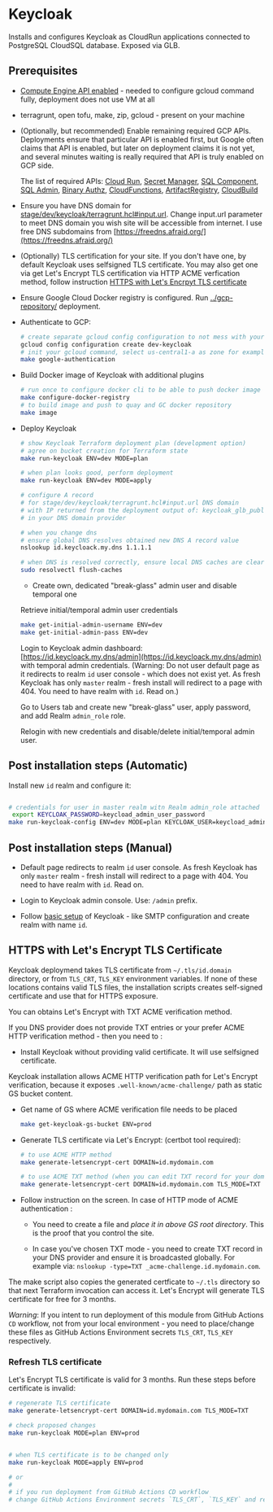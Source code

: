 # Keycloak

Installs and configures Keycloak as CloudRun applications connected to PostgreSQL CloudSQL database.
Exposed via GLB.

## Prerequisites

* [Compute Engine API enabled](https://console.cloud.google.com/apis/library/compute.googleapis.com) - needed to configure gcloud command fully, deployment does not use VM at all

* terragrunt, open tofu, make, zip, gcloud - present on your machine

* (Optionally, but recommended) Enable remaining required GCP APIs. Deployments ensure that particular API is enabled first, but Google often claims that API is enabled, but later on deployment claims it is not yet, and several minutes waiting is really required that API is truly enabled on GCP side.

  The list of required APIs: [Cloud Run](https://console.cloud.google.com/apis/library/run.googleapis.com), [Secret Manager](https://console.cloud.google.com/apis/library/secretmanager.googleapis.com), [SQL Component](https://console.cloud.google.com/apis/library/sql-component.googleapis.com), [SQL Admin](https://console.cloud.google.com/apis/library/sqladmin.googleapis.com), [Binary Authz](https://console.cloud.google.com/apis/library/binaryauthorization.googleapis.com), [CloudFunctions](https://console.cloud.google.com/apis/library/cloudfunctions.googleapis.com), [ArtifactRegistry](https://console.cloud.google.com/apis/library/artifactregistry.googleapis.com), [CloudBuild](https://console.cloud.google.com/apis/library/cloudbuild.googleapis.com)

* Ensure you have DNS domain for [stage/dev/keycloak/terragrunt.hcl#input.url](stage/dev/keycloak/terragrunt.hcl). Change input.url parameter to meet DNS domain you wish site will be accessible from internet. I use free DNS subdomains from [https://freedns.afraid.org/](https://freedns.afraid.org/)

* (Optionally) TLS certification for your site. If you don't have one, by default Keycloak uses selfsigned TLS certificate. You may also get one via get Let's Encrypt TLS certification via HTTP ACME verfication method, follow instruction [HTTPS with Let's Encrpyt TLS certificate](#https-with-lets-encrypt-tls-certificate)

* Ensure Google Cloud Docker registry is configured. Run [../gcp-repository/](../gcp-repository/) deployment.

* Authenticate to GCP:

  ```bash
  # create separate gcloud config configuration to not mess with your current config
  gcloud config configuration create dev-keycloak
  # init your gcloud command, select us-central1-a as zone for example
  make google-authentication
  ```

* Build Docker image of Keycloak with additional plugins

  ```bash
  # run once to configure docker cli to be able to push docker image to Google Cloud Docker registry
  make configure-docker-registry
  # to build image and push to quay and GC docker repository
  make image
  ```

* Deploy Keycloak

  ```bash
  # show Keycloak Terraform deployment plan (development option)
  # agree on bucket creation for Terraform state
  make run-keycloak ENV=dev MODE=plan

  # when plan looks good, perform deployment
  make run-keycloak ENV=dev MODE=apply

  # configure A record
  # for stage/dev/keycloak/terragrunt.hcl#input.url DNS domain
  # with IP returned from the deployment output of: keycloak_glb_public_ip
  # in your DNS domain provider

  # when you change dns
  # ensure global DNS resolves obtained new DNS A record value
  nslookup id.keycloack.my.dns 1.1.1.1

  # when DNS is resolved correctly, ensure local DNS caches are cleared
  sudo resolvectl flush-caches
  ```

  * Create own, dedicated "break-glass" admin user and disable temporal one

  Retrieve initial/temporal admin user credentials

  ```bash
  make get-initial-admin-username ENV=dev
  make get-initial-admin-pass ENV=dev
  ```

  Login to Keycloak admin dashboard:
  [https://id.keycloack.my.dns/admin](https://id.keycloack.my.dns/admin) with temporal admin credentials.
  (Warning: Do not user default page as it redirects to realm `id` user console - which does not exist yet. As fresh Keycloak has only `master` realm - fresh install will redirect to a page with 404. You need to have realm with `id`. Read on.)

  Go to Users tab and create new "break-glass" user, apply password, and add Realm `admin_role` role.

  Relogin with new credentials and disable/delete initial/temporal admin user.

## Post installation steps (Automatic)

Install new `id` realm and configure it:

```bash

# credentials for user in master realm witn Realm admin_role attached
 export KEYCLOAK_PASSWORD=keycload_admin_user_password
make run-keycloak-config ENV=dev MODE=plan KEYCLOAK_USER=keycload_admin_user_name
```

## Post installation steps (Manual)

* Default page redirects to realm `id` user console. As fresh Keycloak has only `master` realm - fresh install will redirect to a page with 404. You need to have realm with `id`. Read on.

* Login to Keycloak admin console. Use: `/admin` prefix.

* Follow [basic setup](https://www.keycloak.org/docs/latest/server_admin/#configuring-realms) of Keycloak - like SMTP configuration and create realm with name `id`.

## HTTPS with Let's Encrypt TLS Certificate

Keycloak deploymend takes TLS certificate from `~/.tls/id.domain` directory, or from `TLS_CRT`, `TLS_KEY` environment variables.
If none of these locations contains valid TLS files, the installation scripts creates self-signed certificate and use that for HTTPS exposure.

You can obtains Let's Encrypt with TXT ACME verification method.

If you DNS provider does not provide TXT entries or your prefer ACME HTTP verification method - then you need to :

* Install Keycloak without providing valid certificate. It will use selfsigned certificate.

Keycloak installation allows ACME HTTP verification path for Let's Encrypt verification, because it exposes `.well-known/acme-challenge/`  path as static GS bucket content.


* Get name of GS where ACME verification file needs to be placed

  ```bash
  make get-keycloak-gs-bucket ENV=prod
  ```

* Generate TLS certificate via Let's Encrypt: (certbot tool required):

  ```bash
  # to use ACME HTTP method
  make generate-letsencrypt-cert DOMAIN=id.mydomain.com

  # to use ACME TXT method (when you can edit TXT record for your domain)
  make generate-letsencrypt-cert DOMAIN=id.mydomain.com TLS_MODE=TXT
  ```

* Follow instruction on the screen.
In case of HTTP mode of ACME authentication :

  * You need to create a file and *place it in above GS root directory*. This is the proof that you control the site.

  * In case you've chosen TXT mode - you need to create TXT record in your DNS provider and ensure it is broadcasted globally.
  For example via: `nslookup -type=TXT _acme-challenge.id.mydomain.com`.

The make script also copies the generated certficate to `~/.tls` directory so that next Terraform invocation can access it. Let's Encrypt will generate TLS certificate for free for 3 months.

_Warning_: If you intent to run deployment of this module from GitHub Actions `CD` workflow, not from your local environment - you need to place/change these files as GitHub Actions Environment secrets `TLS_CRT`, `TLS_KEY` respectively.

### Refresh TLS certificate

Let's Encrypt TLS certificate is valid for 3 months.
Run these steps before certificate is invalid:

```bash
# regenerate TLS certificate
make generate-letsencrypt-cert DOMAIN=id.mydomain.com TLS_MODE=TXT

# check proposed changes
make run-keycloak MODE=plan ENV=prod


# when TLS certificate is to be changed only
make run-keycloak MODE=apply ENV=prod

# or
#
# if you run deployment from GitHub Actions CD workflow
# change GitHub Actions Environment secrets `TLS_CRT`, `TLS_KEY` and re-run CD workflow for that environment
```
